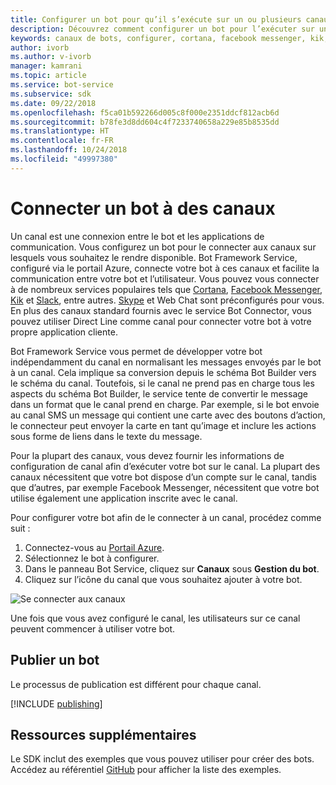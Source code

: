 ```yaml
---
title: Configurer un bot pour qu’il s’exécute sur un ou plusieurs canaux | Microsoft Docs
description: Découvrez comment configurer un bot pour l’exécuter sur un ou plusieurs canaux à l’aide du portail Bot Framework.
keywords: canaux de bots, configurer, cortana, facebook messenger, kik, slack, Skype, portail azure
author: ivorb
ms.author: v-ivorb
manager: kamrani
ms.topic: article
ms.service: bot-service
ms.subservice: sdk
ms.date: 09/22/2018
ms.openlocfilehash: f5ca01b592266d005c8f000e2351ddcf812acb6d
ms.sourcegitcommit: b78fe3d8dd604c4f7233740658a229e85b8535dd
ms.translationtype: HT
ms.contentlocale: fr-FR
ms.lasthandoff: 10/24/2018
ms.locfileid: "49997380"
---
```

# <a name="connect-a-bot-to-channels"></a>Connecter un bot à des canaux

Un canal est une connexion entre le bot et les applications de communication. Vous configurez un bot pour le connecter aux canaux sur lesquels vous souhaitez le rendre disponible. Bot Framework Service, configuré via le portail Azure, connecte votre bot à ces canaux et facilite la communication entre votre bot et l’utilisateur. Vous pouvez vous connecter à de nombreux services populaires tels que [Cortana](bot-service-channel-connect-cortana.md), [Facebook Messenger](bot-service-channel-connect-facebook.md), [Kik](bot-service-channel-connect-kik.md) et [Slack](bot-service-channel-connect-slack.md), entre autres. [Skype](https://dev.skype.com/bots) et Web Chat sont préconfigurés pour vous. En plus des canaux standard fournis avec le service Bot Connector, vous pouvez utiliser Direct Line comme canal pour connecter votre bot à votre propre application cliente.

Bot Framework Service vous permet de développer votre bot indépendamment du canal en normalisant les messages envoyés par le bot à un canal. Cela implique sa conversion depuis le schéma Bot Builder vers le schéma du canal. Toutefois, si le canal ne prend pas en charge tous les aspects du schéma Bot Builder, le service tente de convertir le message dans un format que le canal prend en charge. Par exemple, si le bot envoie au canal SMS un message qui contient une carte avec des boutons d’action, le connecteur peut envoyer la carte en tant qu’image et inclure les actions sous forme de liens dans le texte du message.



Pour la plupart des canaux, vous devez fournir les informations de configuration de canal afin d’exécuter votre bot sur le canal. La plupart des canaux nécessitent que votre bot dispose d’un compte sur le canal, tandis que d’autres, par exemple Facebook Messenger, nécessitent que votre bot utilise également une application inscrite avec le canal.

Pour configurer votre bot afin de le connecter à un canal, procédez comme suit :

1. Connectez-vous au <a href="https://portal.azure.com" target="_blank">Portail Azure</a>.
1. Sélectionnez le bot à configurer.
3. Dans le panneau Bot Service, cliquez sur **Canaux** sous **Gestion du bot**.
4. Cliquez sur l’icône du canal que vous souhaitez ajouter à votre bot.

![Se connecter aux canaux](./media/channels/connect-to-channels.png)

Une fois que vous avez configuré le canal, les utilisateurs sur ce canal peuvent commencer à utiliser votre bot.

## <a name="publish-a-bot"></a>Publier un bot

Le processus de publication est différent pour chaque canal.

[!INCLUDE [publishing](./includes/snippet-publish-to-channel.md)]

## <a name="additional-resources"></a>Ressources supplémentaires
Le SDK inclut des exemples que vous pouvez utiliser pour créer des bots. Accédez au référentiel [GitHub](https://github.com/Microsoft/BotBuilder-samples) pour afficher la liste des exemples.
